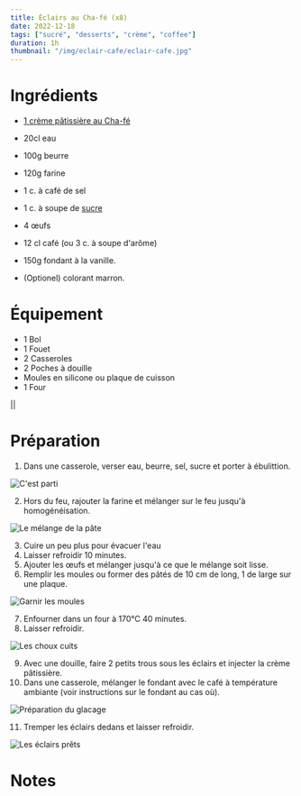```yaml
---
title: Éclairs au Cha-fé (x8)
date: 2022-12-18
tags: ["sucré", "desserts", "crème", "coffee"]
duration: 1h
thumbnail: "/img/eclair-cafe/eclair-cafe.jpg"
---
```


# Ingrédients

+ [1 crème pâtissière au Cha-fé](/recettes/creme-patissiere-cafe)
+ 20cl eau
+ 100g beurre
+ 120g farine
+ 1 c. à café de sel
+ 1 c. à soupe de [sucre](/recettes/sucre-maison)
+ 4 œufs

+ 12 cl café (ou 3 c. à soupe d'arôme)
+ 150g fondant à la vanille.
+ (Optionel) colorant marron.


# Équipement

+ 1 Bol
+ 1 Fouet
+ 2 Casseroles
+ 2 Poches à douille
+ Moules en silicone ou plaque de cuisson
+ 1 Four

||
# Préparation

1. Dans une casserole, verser eau, beurre, sel, sucre et porter à ébulittion.

![C'est parti](/img/eclair-cafe/eclair-cafe-step-1.jpg)

2. Hors du feu, rajouter la farine et mélanger sur le feu jusqu'à homogénéisation.

![Le mélange de la pâte](/img/eclair-cafe/eclair-cafe-step-2.jpg)

3. Cuire un peu plus pour évacuer l'eau
4. Laisser refroidir 10 minutes.
5. Ajouter les œufs et mélanger jusqu'à ce que le mélange soit lisse.
6. Remplir les moules ou former des pâtés de 10 cm de long, 1 de large sur une plaque.

![Garnir les moules](/img/eclair-cafe/eclair-cafe-step-6.jpg)

7. Enfourner dans un four à 170°C 40 minutes.
8. Laisser refroidir.

![Les choux cuits](/img/eclair-cafe/eclair-cafe-step-8.jpg)


9. Avec une douille, faire 2 petits trous sous les éclairs et injecter la crème pâtissière.
10. Dans une casserole, mélanger le fondant avec le café à température ambiante (voir instructions
sur le fondant au cas où).

![Préparation du glacage](/img/eclair-cafe/eclair-cafe-step-10.jpg)

11. Tremper les éclairs dedans et laisser refroidir.

![Les éclairs prêts](/img/eclair-cafe/eclair-cafe-step-11.jpg)


# Notes


